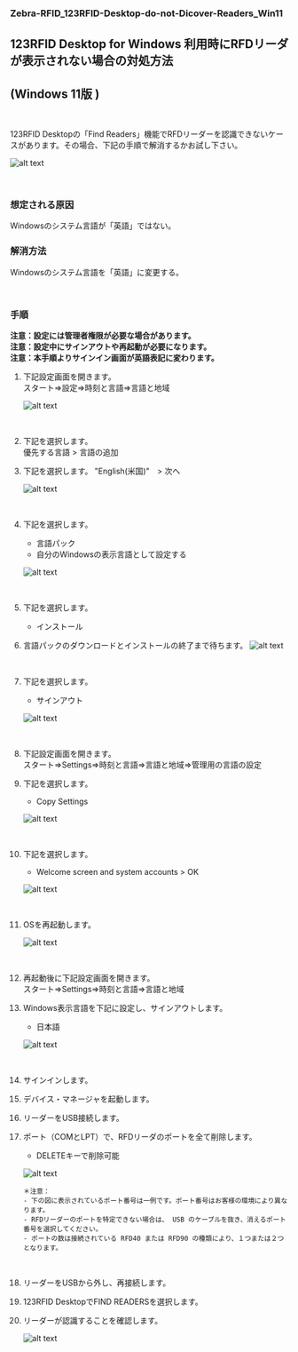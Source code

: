 
### Zebra-RFID_123RFID-Desktop-do-not-Dicover-Readers_Win11
## 123RFID Desktop for Windows 利用時にRFDリーダが表示されない場合の対処方法
## (Windows 11版 )

</br>

123RFID Desktopの「Find Readers」機能でRFDリーダーを認識できないケースがあります。その場合、下記の手順で解消するかお試し下さい。

![alt text](image.png)

</br>

### 想定される原因

Windowsのシステム言語が「英語」ではない。

### 解消方法

Windowsのシステム言語を「英語」に変更する。


</br>

### 手順

**注意：設定には管理者権限が必要な場合があります。**  
**注意：設定中にサインアウトや再起動が必要になります。**  
**注意：本手順よりサインイン画面が英語表記に変わります。**  


1. 下記設定画面を開きます。  
    スタート⇒設定⇒時刻と言語⇒言語と地域

    ![alt text](image-1.png)

    </br>

1. 下記を選択します。  
    優先する言語 > 言語の追加

1. 下記を選択します。
    "English(米国)"　> 次へ

    ![alt text](image-2.png)

    </br>

1. 下記を選択します。
    - 言語パック
    - 自分のWindowsの表示言語として設定する
    
    ![alt text](image-3.png)

    </br>
    
1. 下記を選択します。
    - インストール

1. 言語パックのダウンロードとインストールの終了まで待ちます。
    ![alt text](image-4.png)

    </br>
    
1. 下記を選択します。
    - サインアウト
    
    ![alt text](image-5.png)

    </br>
    

1. 下記設定画面を開きます。  
    スタート⇒Settings⇒時刻と言語⇒言語と地域⇒管理用の言語の設定

1. 下記を選択します。
    - Copy Settings

    ![alt text](image-6.png)

    </br>
    
1. 下記を選択します。
    - Welcome screen and system accounts > OK  

    ![alt text](image-7.png)

    </br>
    
1. OSを再起動します。

    ![alt text](image-8.png)

    </br>
    
1. 再起動後に下記設定画面を開きます。  
    スタート⇒Settings⇒時刻と言語⇒言語と地域

1. Windows表示言語を下記に設定し、サインアウトします。
    - 日本語

    ![alt text](image-9.png)

    </br>
    
1. サインインします。

1. デバイス・マネージャを起動します。

1. リーダーをUSB接続します。

1. ポート（COMとLPT）で、RFDリーダのポートを全て削除します。
    - DELETEキーで削除可能

    ![alt text](image-10.png)

    ```
    ＊注意：
    - 下の図に表示されているポート番号は一例です。ポート番号はお客様の環境により異なります。
    - RFDリーダーのポートを特定できない場合は、 USB のケーブルを抜き、消えるポート番号を選択してください。
    - ポートの数は接続されている RFD40 または RFD90 の種類により、１つまたは２つとなります。
    ```

    </br>
    

1. リーダーをUSBから外し、再接続します。

1. 123RFID DesktopでFIND READERSを選択します。

1. リーダーが認識することを確認します。

    ![alt text](image-11.png)
